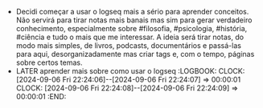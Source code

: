 - Decidi começar a usar o logseq mais a sério para aprender conceitos. Não servirá para tirar notas mais banais mas sim para gerar verdadeiro conhecimento, especialmente sobre #filosofia, #psicologia, #história, #ciência e tudo o mais que me interessar. A ideia será tirar notas, do modo mais simples, de livros, podcasts, documentários e passá-las para aqui, desorganizadamente mas criar tags e, com o tempo, páginas sobre certos temas.
- LATER aprender mais sobre como usar o logseq
  :LOGBOOK:
  CLOCK: [2024-09-06 Fri 22:24:06]--[2024-09-06 Fri 22:24:07] =>  00:00:01
  CLOCK: [2024-09-06 Fri 22:24:08]--[2024-09-06 Fri 22:24:09] =>  00:00:01
  :END: